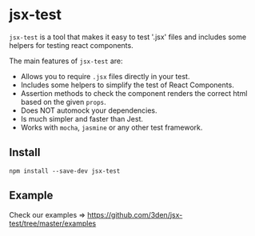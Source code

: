# jsx-test

`jsx-test` is a tool that makes it easy to test '.jsx' files and includes some helpers for testing react components.

The main features of `jsx-test` are:

* Allows you to require `.jsx` files directly in your test.
* Includes some helpers to simplify the test of React Components.
* Assertion methods to check the component renders the correct html based on the given `props`.
* Does NOT automock your dependencies.
* Is much simpler and faster than Jest.
* Works with `mocha`, `jasmine` or any other test framework.

## Install

```
npm install --save-dev jsx-test
```

## Example

Check our examples => https://github.com/3den/jsx-test/tree/master/examples

